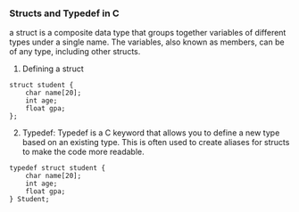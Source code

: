 ### Structs and Typedef in C

a struct is a composite data type that groups together variables of different types under a single name. The variables, also known as members, can be of any type, including other structs.<br>

1. Defining a struct
```
struct student {
    char name[20];
    int age;
    float gpa;
};
```
2. Typedef: Typedef is a C keyword that allows you to define a new type based on an existing type. This is often used to create aliases for structs to make the code more readable. 
```
typedef struct student {
    char name[20];
    int age;
    float gpa;
} Student;
```

